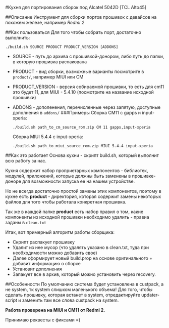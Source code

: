 #Кухня для портирования сборок под Alcatel 5042D [TCL Alto45]

##Описание
Инструмент для сборки портов прошивок с девайсов на похожем железе, например *Redmi 2*

##Как пользоваться
Для того чтобы собрать порт, достаточно выполнить:

`./build.sh SOURCE PRODUCT PRODUCT_VERSION [ADDONS]`

* SOURCE - путь до архива с прошивкой-донором, либо путь до папки, в которую прошивка распакована 
* PRODUCT - вид сборки, возможные варианты посмотрите в `product/`, например MIUI или CM
* PRODUCT_VERSION - версия собираемой прошивки, то есть для cm11 это будет 11, для MIUI - 5.4.10 (посмотрите на название исходной прошивки) 
* ADDONS - дополенения, перечисленные через запятую, доступные дополнения в `addons/`
###Примеры
    Cборка CM11 с gapps и input-xperia:
    
    `./build.sh path_to_cm_source_rom.zip CM 11 gapps,input-xperia`
        
    Сборка MIUI 5.4.4 с input-xperia:
    
    `./build.sh path_to_miui_source_rom.zip MIUI 5.4.4 input-xperia`
    
##Как это работает
Основа кухни - скрипт build.sh, который выполнит всю работу за нас. 

Кухня содержит набор проприетарных компонентов - библиотек, модулей, приложений, которые должны быть заменены в прошивке-доноре для возможности запуска ее на нашем устройстве.

Но не всегда достаточно простой замены этих компонентов, поэтому в кухне есть **product** - директория, которая содержит замены некоторых файлов для того чтобы работала конкретная прошивка.

Так же в каждой папке **product** есть набор правил о том, какие компоненты из исходной прошивки необходимо удалить - правиа заданы в `clean.txt`

Итак, вот примерный алгоритм работы сборщика:
* Скрипт распакует прошивку
* Удалит из нее мусор (что удалять указано в clean.txt, туда при необходимости можно добавить свое)
* Далее сформирует новый build.prop на основе оригинального + добавит информацию о сборке
* Установит дополнения
* Запакует все в архив, который можно установить через recovery.

##Особенности
По умолчанию система будет установлена в custpack, а не system, тк system слишком маленького объема! Для того, чтобы сделать прошивку, которая встанет в system, отредактируйте updater-script и заменить там все слова custpack на system.

**Работа проверена на MIUI и CM11 от Redmi 2.**

Принимаю реквесты с фиксами =)
